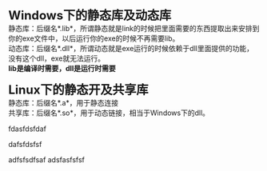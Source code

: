<font size=5><b>Windows下的静态库及动态库</b></font><br>
静态库：后缀名*.lib*，所谓静态就是link的时候把里面需要的东西提取出来安排到你的exe文件中，以后运行你的exe的时候不再需要lib。<br>
动态库：后缀名*.dll*，所谓动态就是exe运行的时候依赖于dll里面提供的功能，没有这个dll，exe就无法运行。<br>
<b>lib是编译时需要，dll是运行时需要</b>

<font size=5><b>Linux下的静态开及共享库</b></font><br>
静态库：后缀名*.a*，用于静态连接<br>
共享库：后缀名*.so*，用于动态链接，相当于Windows下的dll。

fdasfdsfdaf<br>

dafsfdsfsf

adfsfsdfsaf
adsfasfsfsf

